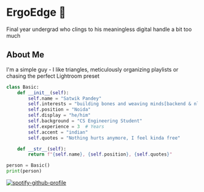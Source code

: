 # ErgoEdge 🦦
Final year undergrad who clings to his meaningless digital handle a bit too much
## About Me
I'm a simple guy - I like triangles, meticulously organizing playlists or chasing the perfect Lightroom preset

<!-- ## Code Snippet -->
```python
class Basic:
    def __init__(self):
        self.name = "Satwik Pandey"
        self.interests = "building bones and weaving minds[backend & nlp]"
        self.position = "Noida"
        self.display = "he/him"
        self.background = "CS Engineering Student"
        self.experience = 3  # Years
        self.accent = "indian"
        self.quotes = "Nothing hurts anymore, I feel kinda free"

    def __str__(self):
        return f"{self.name}, {self.position}, {self.quotes}"

person = Basic()
print(person)

```

[![spotify-github-profile](https://spotify-github-profile.kittinanx.com/api/view?uid=31s5p34tbtnxqkxedzw76h662eci&cover_image=true&theme=natemoo-re&show_offline=false&background_color=567c81&interchange=true&bar_color=e88c9a&bar_color_cover=false)](https://github.com/kittinan/spotify-github-profile)